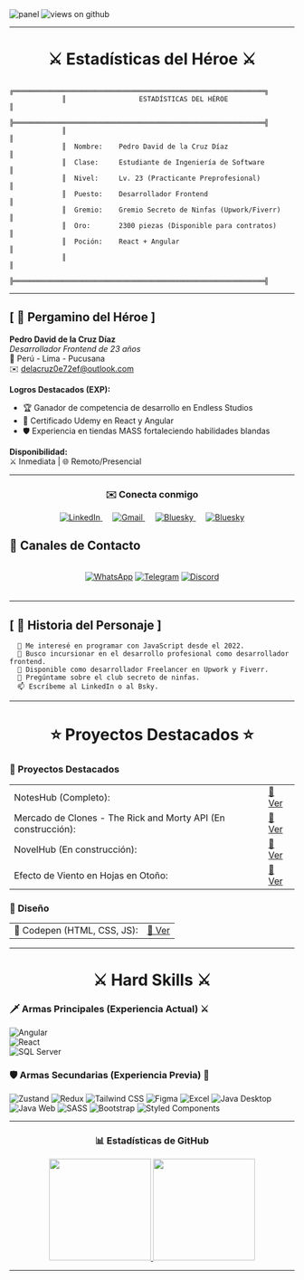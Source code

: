 <!-- Fondo Medieval -->
<img src="https://media.licdn.com/dms/image/v2/D4E16AQE6F9upHNV9tA/profile-displaybackgroundimage-shrink_350_1400/profile-displaybackgroundimage-shrink_350_1400/0/1674099135593?e=1750291200&v=beta&t=gUnPLf13Z4Pa9HRLZT_dDNwpqcmMqo6VLCGZ6zsKzco" alt="panel" />

<!-- Contador de Visitas -->
<img src="https://komarev.com/ghpvc/?username=PedroDavidDD&label=Views&color=brightgreen&style=flat-square" alt="views on github" />

<hr />

<h1 align="center">⚔️ Estadísticas del Héroe ⚔️</h1>

```text
             ╔══════════════════════════════════════════════════════════════╗
             ║                  ESTADÍSTICAS DEL HÉROE                      ║
             ╠══════════════════════════════════════════════════════════════╣
             ║                                                              ║
             ║  Nombre:    Pedro David de la Cruz Díaz                      ║
             ║  Clase:     Estudiante de Ingeniería de Software             ║
             ║  Nivel:     Lv. 23 (Practicante Preprofesional)              ║
             ║  Puesto:    Desarrollador Frontend                           ║
             ║  Gremio:    Gremio Secreto de Ninfas (Upwork/Fiverr)         ║
             ║  Oro:       2300 piezas (Disponible para contratos)          ║
             ║  Poción:    React + Angular                                  ║
             ║                                                              ║
             ╠══════════════════════════════════════════════════════════════╣
```

<hr />

## [ 📜 Pergamino del Héroe ]

**Pedro David de la Cruz Díaz**  
*Desarrollador Frontend de 23 años*  
🏰 Perú - Lima - Pucusana  
✉️ delacruz0e72ef@outlook.com  

**Logros Destacados (EXP):**  
- 🏆 Ganador de competencia de desarrollo en Endless Studios  
- 📜 Certificado Udemy en React y Angular  
- 🛡️ Experiencia en tiendas MASS fortaleciendo habilidades blandas  

**Disponibilidad:**  
⚔️ Inmediata | 🌐 Remoto/Presencial  

<hr />

<h3 align="center">✉️ Conecta conmigo</h3>
<div align="center">
  <a target="_blank" href="https://www.linkedin.com/in/pedro-david-de-la-cruz-d%C3%ADaz-0bbaa0249">
    <img src="https://img.shields.io/badge/LinkedIn-blue?style=for-the-badge&logo=linkedin&logoColor=white" alt="LinkedIn" />
  </a>
  &emsp;
  <a target="_blank" href="mailto:delacruz0e72ef@outlook.com">
    <img src="https://img.shields.io/badge/Gmail-D14836?style=for-the-badge&logo=Gmail&logoColor=white" alt="Gmail" />
  </a>
  &emsp;
  <a target="_blank" href="https://bsky.app/profile/elautordeninfas.bsky.social">
    <img src="https://img.shields.io/badge/Bluesky-1DA1F2?style=for-the-badge&logo=twitter&logoColor=blue" alt="Bluesky" />
  </a>
  &emsp;
  <a target="_blank" href="https://bsky.app/profile/elautordeninfas.bsky.social">
    <img src="https://img.shields.io/badge/Bluesky-1DA1F2?style=for-the-badge&logo=twitter&logoColor=blue" alt="Bluesky" />
  </a>
</div>

## 📡 Canales de Contacto

<div align="center" style="display: grid; grid-template-columns: repeat(auto-fit, minmax(120px, 1fr)); gap: 10px; margin: 20px 0;">

[![WhatsApp](https://img.shields.io/badge/WhatsApp-25D366?style=for-the-badge&logo=whatsapp&logoColor=white)](https://wa.me/51986657935)
[![Telegram](https://img.shields.io/badge/Telegram-2CA5E0?style=for-the-badge&logo=telegram&logoColor=white)](https://t.me/[TU_USUARIO])
[![Discord](https://img.shields.io/badge/Discord-7289DA?style=for-the-badge&logo=discord&logoColor=white)](https://discord.com/users/9136)

</div>

<hr />

## [ 📖 Historia del Personaje ]

```text
  🌱 Me interesé en programar con JavaScript desde el 2022.  
  👯 Busco incursionar en el desarrollo profesional como desarrollador frontend.  
  🤔 Disponible como desarrollador Freelancer en Upwork y Fiverr.  
  💬 Pregúntame sobre el club secreto de ninfas.  
  📫 Escríbeme al LinkedIn o al Bsky.  
```

<hr />

<h1 align="center">⭐ Proyectos Destacados ⭐</h1>

### 🧮 Proyectos Destacados
<div align="center">
  <table>
    <tr>
      <td>NotesHub (Completo):</td>
      <td><a href="https://ornate-dasik-ecc468.netlify.app">🔗 Ver</a></td>
    </tr>
    <tr>
      <td>Mercado de Clones - The Rick and Morty API (En construcción):</td>
      <td><a href="https://bejewelled-jelly-05993d.netlify.app/" target="_blank">🔗 Ver</a></td>
    </tr>
    <tr>
      <td>NovelHub (En construcción):</td>
      <td><a href="https://creative-boba-f8c17c.netlify.app/#/">🔗 Ver</a></td>
    </tr>
    <tr>
      <td>Efecto de Viento en Hojas en Otoño:</td>
      <td><a href="https://sweet-heliotrope-d95411.netlify.app/">🔗 Ver</a></td>
    </tr>
  </table>
</div>

### 🧮 Diseño
<div align="center">
  <table>
    <tr>
      <td>🚀 Codepen (HTML, CSS, JS):</td>
       <td><a href="https://codepen.io/AvariciaT">🔗 Ver</a></td>
    </tr>
  </table>
</div>

<hr />

<h1 align="center">⚔ Hard Skills ⚔</h1>

### 🗡️ Armas Principales (Experiencia Actual) ⚔

![Angular](https://img.shields.io/badge/-Angular-DD0031?style=for-the-badge&logo=angular&logoColor=white)  
![React](https://img.shields.io/badge/-React-61DAFB?style=for-the-badge&logo=react&logoColor=black)  
![SQL Server](https://img.shields.io/badge/-SQL%20Server-CC2927?style=for-the-badge&logo=microsoft-sql-server&logoColor=white)


### 🛡️ Armas Secundarias (Experiencia Previa) 🏹
<a>
	<!-- Zustand -->
	<img src="https://img.shields.io/badge/Zustand-914DB3?style=for-the-badge&logo=zustand&logoColor=white" alt="Zustand">
	<!-- Redux -->
	<img src="https://img.shields.io/badge/Redux-764ABC?style=for-the-badge&logo=redux&logoColor=white" alt="Redux">
	<!-- Tailwind CSS -->
	<img src="https://img.shields.io/badge/Tailwind_CSS-38B2AC?style=for-the-badge&logo=tailwind-css&logoColor=white" alt="Tailwind CSS">
	<!-- Figma -->
	<img src="https://img.shields.io/badge/Figma-F24E1E?style=for-the-badge&logo=figma&logoColor=white" alt="Figma">
	<!-- Excel -->
	<img src="https://img.shields.io/badge/Excel-217346?style=for-the-badge&logo=microsoft-excel&logoColor=white" alt="Excel">
	<!-- Java Desktop -->
	<img src="https://img.shields.io/badge/Java_Desktop-ED8B00?style=for-the-badge&logo=java&logoColor=white" alt="Java Desktop">
	<!-- Java Web -->
	<img src="https://img.shields.io/badge/Java_Web-5382A1?style=for-the-badge&logo=java&logoColor=white" alt="Java Web">
	<!-- SASS -->
	<img src="https://img.shields.io/badge/SASS-CC6699?style=for-the-badge&logo=sass&logoColor=white" alt="SASS">
	<!-- Bootstrap -->
	<img src="https://img.shields.io/badge/Bootstrap-7952B3?style=for-the-badge&logo=bootstrap&logoColor=white" alt="Bootstrap">
	<!-- Styled Components -->
	<img src="https://img.shields.io/badge/Styled_Components-DB7093?style=for-the-badge&logo=styled-components&logoColor=white" alt="Styled Components">
</a>
<hr/>

<h3 align="center">📊 Estadísticas de GitHub</h3>
<div align="center">
  <a href="https://github.com/PedroDavidDD">
	  
<img height="180em" src="https://github-readme-stats-eight-theta.vercel.app/api?username=PedroDavidDD&show_icons=true&title_color=5C3317&text_color=5C3317&icon_color=8B4513&bg_color=e6d5b8&hide_border=true&border_radius=10px&include_all_commits=true&count_private=true" />

<img height="180em" src="https://github-readme-stats.vercel.app/api/top-langs/?username=PedroDavidDD&layout=compact&title_color=5C3317&text_color=5C3317&bg_color=e6d5b8&hide_border=true&border_radius=10px" />

 
  </a>

</div>

<hr/>
